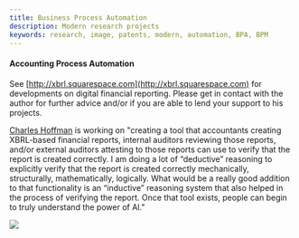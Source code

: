 ```yaml
---
title: Business Process Automation 
description: Modern research projects
keywords: research, image, patents, modern, automation, BPA, BPM 
---
```


#### Accounting Process Automation


See [http://xbrl.squarespace.com](http://xbrl.squarespace.com) for developments on digital financial reporting. Please get in contact with the author for further advice and/or if you are able to lend your support to his projects. 

[Charles Hoffman](CharlesHoffmanCPA) is working on "creating a tool that accountants creating XBRL-based financial reports, internal auditors reviewing those reports, and/or external auditors attesting to those reports can use to verify that the report is created correctly.  I am doing a lot of “deductive” reasoning to explicitly verify that the report is created correctly mechanically, structurally, mathematically, logically.  What would be a really good addition to that functionality is an “inductive” reasoning system that also helped in the process of verifying the report.  Once that tool exists, people can begin to truly understand the power of AI."



![](http://xbrlsite.azurewebsites.net/2019/Library/Process.jpg)